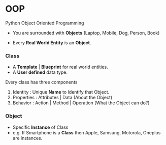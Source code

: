 # OOP
Python Object Oriented Programming 

- You are surrounded with **Objects** (Laptop, Mobile, Dog, Person, Book)

- Every **Real World Entity** is an **Object**.

### Class

- A **Template** | **Blueprint** for real world entities.
- A **User defined** data type.

Every class has three components
1. Identity : Unique **Name** to Identify that Object.
2. Properties : Attributes | Data (About the Object)
3. Behavior : Action | Method | Operation (What the Object can do?)

### Object 

- Specific **Instance** of Class
- e.g. If Smartphone is a **Class** then Apple, Samsung, Motorola, Oneplus are instances. 







